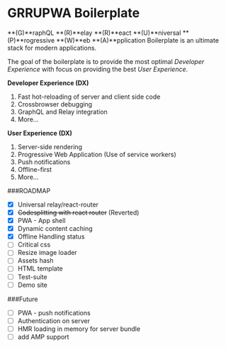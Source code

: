 # GRRUPWA Boilerplate

**(G)**raphQL **(R)**elay **(R)**eact **(U)**niversal **(P)**rogressive **(W)**eb **(A)**pplication Boilerplate is an ultimate stack for modern applications.

The goal of the boilerplate is to provide the most optimal *Developer Experience* with focus on providing the best *User Experience*.

**Developer Experience (DX)**  
1. Fast hot-reloading of server and client side code   
2. Crossbrowser debugging  
3. GraphQL and Relay integration  
4. More...  

**User Experience (DX)**  
1. Server-side rendering  
2. Progressive Web Application (Use of service workers)  
3. Push notifications   
4. Offline-first   
5. More...  

###ROADMAP

- [x] Universal relay/react-router
- [x] ~~Codesplitting with react router~~ (Reverted)
- [x] PWA - App shell   
- [x] Dynamic content caching   
- [x] Offline Handling status   
- [ ] Critical css   
- [ ] Resize image loader    
- [ ] Assets hash    
- [ ] HTML template   
- [ ] Test-suite   
- [ ] Demo site   

###Future
- [ ] PWA - push notifications   
- [ ] Authentication on server   
- [ ] HMR loading in memory for server bundle    
- [ ] add AMP support   
